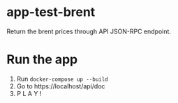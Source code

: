# app-test-brent
Return the brent prices through API JSON-RPC endpoint.

# Run the app

1. Run `docker-compose up --build`
2. Go to https://localhost/api/doc
3. P L A Y !
